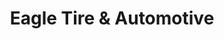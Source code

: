 ---
title: "Eagle Tire & Automotive"
url: /federal-way/eagle-tire-und-automotive/
shop: Autowerkstatt
---